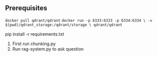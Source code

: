 ## Prerequisites

`
docker pull qdrant/qdrant
`
`
docker run -p 6333:6333 -p 6334:6334 \
    -v $(pwd)/qdrant_storage:/qdrant/storage \
    qdrant/qdrant
`

pip install -r requirements.txt

1. First run chunking.py
2. Run rag-system.py to ask question
